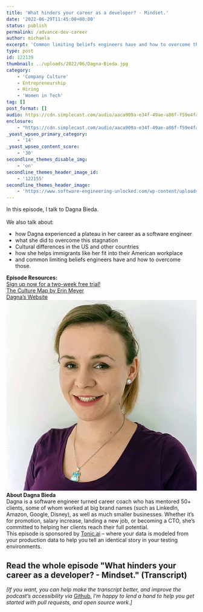 ```yaml
---
title: 'What hinders your career as a developer? - Mindset.'
date: '2022-06-29T11:45:00+00:00'
status: publish
permalink: /advance-dev-career
author: michaela
excerpt: 'Common limiting beliefs engineers have and how to overcome those.'
type: post
id: 122139
thumbnail: ../uploads/2022/06/Dagna-Bieda.jpg
category:
    - 'Company Culture'
    - Entrepreneurship
    - Hiring
    - 'Women in Tech'
tag: []
post_format: []
audio: https://cdn.simplecast.com/audio/aaca909a-e34f-49ae-a86f-f59e4fa807f0/episodes/976b6107-6a6b-4ad8-80f9-2cb521600f54/audio/1982ddf3-a565-4fc0-93ca-2962ae6e87c4/default_tc.mp3
enclosure:
    - "https://cdn.simplecast.com/audio/aaca909a-e34f-49ae-a86f-f59e4fa807f0/episodes/976b6107-6a6b-4ad8-80f9-2cb521600f54/audio/1982ddf3-a565-4fc0-93ca-2962ae6e87c4/default_tc.mp3\n28710994\naudio/mpeg\na:2:{s:8:\"duration\";s:8:\"00:29:54\";s:8:\"explicit\";s:1:\"0\";}"
_yoast_wpseo_primary_category:
    - '14'
_yoast_wpseo_content_score:
    - '30'
secondline_themes_disable_img:
    - 'on'
secondline_themes_header_image_id:
    - '122155'
secondline_themes_header_image:
    - 'https://www.software-engineering-unlocked.com/wp-content/uploads/2022/06/Dagna-Bieda-SE-Unlocked.jpg'
---
```


<div class="episode-about">
In this episode, I talk to Dagna Bieda.
<br/> <br/>We also talk about:
<ul>
<li> how Dagna experienced a plateau in her career as a software engineer</li>
<li> what she did to overcome this stagnation</li>
<li> Cultural differences in the US and other countries</li>
<li> how she helps immigrants like her fit into their American workplace</li>
<li> and common limiting beliefs engineers have and how to overcome those.</li>
</ul>
</div>
<div class=" episode-links">
<b>Episode Resources:</b><br/>
<a href="https://www.tonic.ai/">Sign up now for a two-week free trial!</a><br/>
<a href="https://erinmeyer.com/books/the-culture-map/">The Culture Map by Erin Meyer</a><br/>
<a href="https://www.themindfuldev.com/">Dagna’s Website</a><br/>
</div>

<div class="row pt-2 align-items-center">
<div class="col-4 guest-picture">
<img src="../uploads/2022/06/Dagna-Bieda.jpg" alt="Picture of Dagna Bieda"/>
</div>
<div class="col-8 guest-about">
<b>About Dagna Bieda</b><br/>
Dagna is a software engineer turned career coach who has mentored 50+ clients, some of whom worked at big brand names (such as LinkedIn, Amazon, Google, Disney), as well as much smaller businesses. Whether it’s for promotion, salary increase, landing a new job, or becoming a CTO, she’s committed to helping her clients reach their full potential.
</div>
</div>

<div class="sponsorship">
This episode is sponsored by <a href="https://www.tonic.ai/?ref=se-unlocked">Tonic.ai</a> – where your data is modeled from your production data to help you tell an identical story in your testing environments.
</div> 

## Read the whole episode "What hinders your career as a developer? - Mindset." (Transcript)

_\[If you want, you can help make the transcript better, and improve the podcast’s accessibility via_ [Github](https://github.com/mgreiler/se-unlocked/tree/master/Transcripts)_[.](https://github.com/mgreiler/se-unlocked/tree/master/Transcripts) I’m happy to lend a hand to help you get started with pull requests, and open source work.\]_

